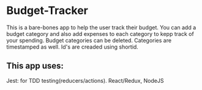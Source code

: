 # Budget-Tracker

This is a bare-bones app to help the user track their budget. You can add a budget category and also add expenses to each category to kepp track of your spending. Budget categories can be deleted. Categories are timestamped as well. Id's are creaded using shortid.

## This app uses:
Jest: for TDD testing(reducers/actions).
React/Redux,
NodeJS
